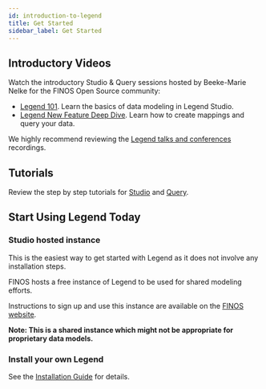 ```yaml
---
id: introduction-to-legend
title: Get Started
sidebar_label: Get Started
---
```


## Introductory Videos

Watch the introductory Studio & Query sessions hosted by Beeke-Marie Nelke for the FINOS Open Source community:

-   [Legend 101](https://www.youtube.com/watch?v=Mruhx5hnLzQ). Learn the basics of data modeling in Legend Studio.
-   [Legend New Feature Deep Dive](https://www.youtube.com/watch?v=7lJoik3r38k). Learn how to create mappings and query your data.

We highly recommend reviewing the [Legend talks and conferences](../community/legend-media.md) recordings.

## Tutorials

Review the step by step tutorials for [Studio](../tutorials/studio-workspace) and [Query](../tutorials/query-builder.md).

## Start Using Legend Today

### Studio hosted instance

This is the easiest way to get started with Legend as it does not involve any installation steps. 

FINOS hosts a free instance of Legend to be used for shared modeling efforts. 

Instructions to sign up and use this instance are available on the [FINOS website](https://www.finos.org/legend).

**Note: This is a shared instance which might not be appropriate for proprietary data models.**

### Install your own Legend

See the [Installation Guide](../getting-started/installation-guide.md) for details.
